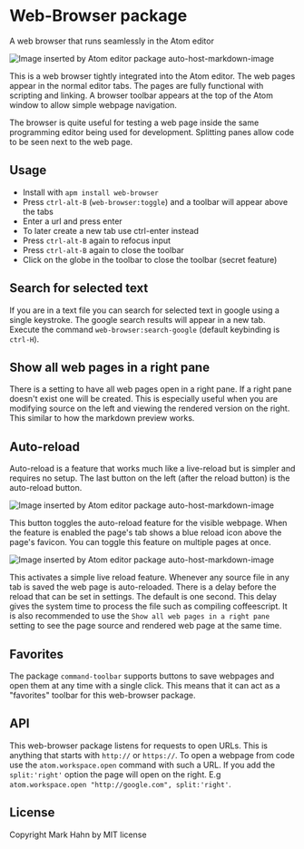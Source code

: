 # Web-Browser package

A web browser that runs seamlessly in the Atom editor

![Image inserted by Atom editor package auto-host-markdown-image](http://i.imgur.com/i7A83Sa.gif)

This is a web browser tightly integrated into the Atom editor.  The web pages appear in the normal editor tabs.  The pages are fully functional with scripting and linking. A browser toolbar appears at the top of the Atom window to allow simple webpage navigation.

The browser is quite useful for testing a web page inside the same programming editor being used for development.  Splitting panes allow code to be seen next to the web page.

## Usage
  
- Install with `apm install web-browser`
- Press `ctrl-alt-B` (`web-browser:toggle`) and a toolbar will appear above the tabs
- Enter a url and press enter
- To later create a new tab use ctrl-enter instead
- Press `ctrl-alt-B` again to refocus input
- Press `ctrl-alt-B` again to close the toolbar
- Click on the globe in the toolbar to close the toolbar (secret feature)

## Search for selected text

If you are in a text file you can search for selected text in google using a single keystroke.  The google search results will appear in a new tab.  Execute the command `web-browser:search-google` (default keybinding is `ctrl-H`).

## Show all web pages in a right pane

There is a setting to have all web pages open in a right pane.  If a right pane doesn't exist one will be created.  This is especially useful when you are modifying source on the left and viewing the rendered version on the right.  This similar to how the markdown preview works.

## Auto-reload

Auto-reload is a feature that works much like a live-reload but is simpler and requires no setup.  The last button on the left (after the reload button) is the auto-reload button.

![Image inserted by Atom editor package auto-host-markdown-image](http://i.imgur.com/mwLCS6V.gif)

This button toggles the auto-reload feature for the visible webpage.  When the feature is enabled the page's tab shows a blue reload icon above the page's favicon. You can toggle this feature on multiple pages at once.

![Image inserted by Atom editor package auto-host-markdown-image](http://i.imgur.com/LXN8tPQ.gif)

This activates a simple live reload feature.  Whenever any source file in any tab is saved the web page is auto-reloaded.  There is a delay before the reload that can be set in settings.  The default is one second.  This delay gives the system time to process the file such as compiling coffeescript.  It is also recommended to use the `Show all web pages in a right pane` setting to see the page source and rendered web page at the same time.

## Favorites

The package `command-toolbar` supports buttons to save webpages and open them at any time with a single click.  This means that it can act as a "favorites" toolbar for this web-browser package.

## API

This web-browser package listens for requests to open URLs.  This is anything that starts with `http://` or `https://`.  To open a webpage from code use the `atom.workspace.open` command with such a URL.  If you add the `split:'right'` option the page will open on the right.  E.g `atom.workspace.open "http://google.com", split:'right'`.
  
## License

Copyright Mark Hahn by MIT license

